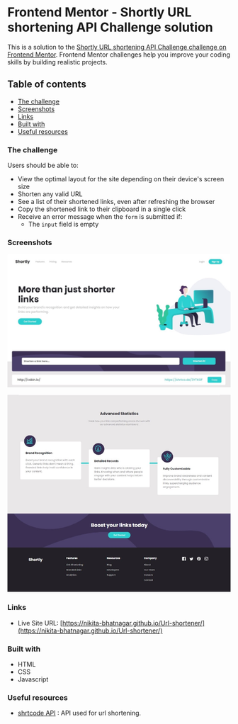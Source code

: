 # Frontend Mentor - Shortly URL shortening API Challenge solution

This is a solution to the [Shortly URL shortening API Challenge challenge on Frontend Mentor](https://www.frontendmentor.io/challenges/url-shortening-api-landing-page-2ce3ob-G). Frontend Mentor challenges help you improve your coding skills by building realistic projects.

## Table of contents

- [The challenge](#the-challenge)
- [Screenshots](#screenshot)
- [Links](#links)
- [Built with](#built-with)
- [Useful resources](#useful-resources)

### The challenge

Users should be able to:

- View the optimal layout for the site depending on their device's screen size
- Shorten any valid URL
- See a list of their shortened links, even after refreshing the browser
- Copy the shortened link to their clipboard in a single click
- Receive an error message when the `form` is submitted if:
  - The `input` field is empty

### Screenshots

![ss1](images/ss1.jpg)

![ss2](images/ss2.jpg)

### Links

- Live Site URL: [https://nikita-bhatnagar.github.io/Url-shortener/](https://nikita-bhatnagar.github.io/Url-shortener/)

### Built with

- HTML
- CSS
- Javascript

### Useful resources

- [shrtcode API](https://app.shrtco.de/) : API used for url shortening.
